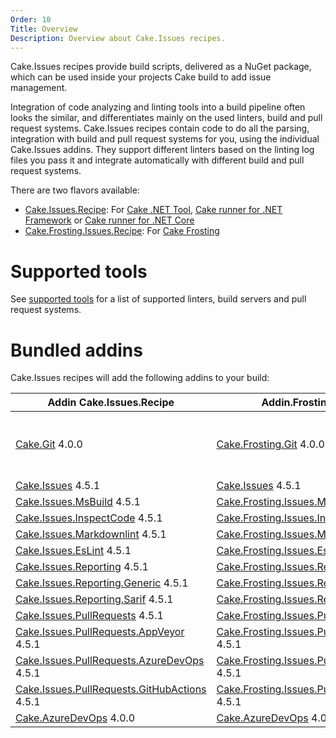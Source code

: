 ```yaml
---
Order: 10
Title: Overview
Description: Overview about Cake.Issues recipes.
---
```

Cake.Issues recipes provide build scripts, delivered as a NuGet package, which can be used inside your projects Cake build to add issue management.

Integration of code analyzing and linting tools into a build pipeline often looks the similar, and differentiates mainly on the used linters, build and pull request systems.
Cake.Issues recipes contain code to do all the parsing, integration with build and pull request systems for you, using the individual Cake.Issues addins.
They support different linters based on the linting log files you pass it and integrate automatically with different build and pull request systems.

There are two flavors available:

* [Cake.Issues.Recipe]: For [Cake .NET Tool], [Cake runner for .NET Framework] or [Cake runner for .NET Core]
* [Cake.Frosting.Issues.Recipe]: For [Cake Frosting]

# Supported tools

See [supported tools] for a list of supported linters, build servers and pull request systems.

# Bundled addins

Cake.Issues recipes will add the following addins to your build:

| Addin Cake.Issues.Recipe                                | Addin.Frosting.Issues.Recipe                            | Remarks |
|---------------------------------------------------------|---------------------------------------------------------|-|
| [Cake.Git] 4.0.0                                        | [Cake.Frosting.Git] 4.0.0                               | Only used if `RepositoryInfoProvider` type is set to `RepositoryInfoProviderType.CakeGit`. See [Git repository information configuration] for details. |
| [Cake.Issues] 4.5.1                                     | [Cake.Issues] 4.5.1                                     | |
| [Cake.Issues.MsBuild] 4.5.1                             | [Cake.Frosting.Issues.MsBuild] 4.5.1                    | |
| [Cake.Issues.InspectCode] 4.5.1                         | [Cake.Frosting.Issues.InspectCode] 4.5.1                | |
| [Cake.Issues.Markdownlint] 4.5.1                        | [Cake.Frosting.Issues.Markdownlint] 4.5.1               | |
| [Cake.Issues.EsLint] 4.5.1                              | [Cake.Frosting.Issues.EsLint] 4.5.1                     | |
| [Cake.Issues.Reporting] 4.5.1                           | [Cake.Frosting.Issues.Reporting] 4.5.1                  | |
| [Cake.Issues.Reporting.Generic] 4.5.1                   | [Cake.Frosting.Issues.Reporting.Generic] 4.5.1          | |
| [Cake.Issues.Reporting.Sarif] 4.5.1                     | [Cake.Frosting.Issues.Reporting.Sarif] 4.5.1            | |
| [Cake.Issues.PullRequests] 4.5.1                        | [Cake.Frosting.Issues.PullRequests] 4.5.1               | |
| [Cake.Issues.PullRequests.AppVeyor] 4.5.1               | [Cake.Frosting.Issues.PullRequests.AppVeyor] 4.5.1      | |
| [Cake.Issues.PullRequests.AzureDevOps] 4.5.1            | [Cake.Frosting.Issues.PullRequests.AzureDevOps] 4.5.1   | |
| [Cake.Issues.PullRequests.GitHubActions] 4.5.1          | [Cake.Frosting.Issues.PullRequests.GitHubActions] 4.5.1 | |
| [Cake.AzureDevOps] 4.0.0                                | [Cake.AzureDevOps] 4.0.0                                | |

[Cake.Issues.Recipe]: https://www.nuget.org/packages/Cake.Issues.Recipe
[Cake.Frosting.Issues.Recipe]: https://www.nuget.org/packages/Cake.Frosting.Issues.Recipe
[Cake .NET Tool]: https://cakebuild.net/docs/running-builds/runners/dotnet-tool
[Cake runner for .NET Framework]: https://cakebuild.net/docs/running-builds/runners/cake-runner-for-dotnet-framework
[Cake runner for .NET Core]: https://cakebuild.net/docs/running-builds/runners/cake-runner-for-dotnet-core
[Cake Frosting]: https://cakebuild.net/docs/running-builds/runners/cake-frosting
[supported tools]: supported-tools
[Git repository information configuration]: /docs/recipe/configuration#git-repository-information
[Cake.Git]: https://cakebuild.net/extensions/cake-git/
[Cake.Frosting.Git]: https://cakebuild.net/extensions/cake-git/
[Cake.Issues]: https://cakebuild.net/extensions/cake-issues/
[Cake.Issues.MsBuild]: https://cakebuild.net/extensions/cake-issues-msbuild/
[Cake.Frosting.Issues.MsBuild]: https://cakebuild.net/extensions/cake-issues-msbuild/
[Cake.Issues.InspectCode]: https://cakebuild.net/extensions/cake-issues-inspectcode/
[Cake.Frosting.Issues.InspectCode]: https://cakebuild.net/extensions/cake-issues-inspectcode/
[Cake.Issues.Markdownlint]: https://cakebuild.net/extensions/cake-issues-markdownlint/
[Cake.Frosting.Issues.Markdownlint]: https://cakebuild.net/extensions/cake-issues-markdownlint/
[Cake.Issues.EsLint]: https://cakebuild.net/extensions/cake-issues-eslint/
[Cake.Frosting.Issues.EsLint]: https://cakebuild.net/extensions/cake-issues-eslint/
[Cake.Issues.Reporting]: https://cakebuild.net/extensions/cake-issues-reporting/
[Cake.Frosting.Issues.Reporting]: https://cakebuild.net/extensions/cake-issues-reporting/
[Cake.Issues.Reporting.Generic]: https://cakebuild.net/extensions/cake-issues-reporting-generic/
[Cake.Frosting.Issues.Reporting.Generic]: https://cakebuild.net/extensions/cake-issues-reporting-generic/
[Cake.Issues.Reporting.Sarif]: https://cakebuild.net/extensions/cake-issues-reporting-sarif/
[Cake.Frosting.Issues.Reporting.Sarif]: https://cakebuild.net/extensions/cake-issues-reporting-sarif/
[Cake.Issues.PullRequests]: https://cakebuild.net/extensions/cake-issues-pullrequests/
[Cake.Frosting.Issues.PullRequests]: https://cakebuild.net/extensions/cake-issues-pullrequests/
[Cake.Issues.PullRequests.AppVeyor]: https://cakebuild.net/extensions/cake-issues-pullrequests-appveyor/
[Cake.Frosting.Issues.PullRequests.AppVeyor]: https://cakebuild.net/extensions/cake-issues-pullrequests-appveyor/
[Cake.Issues.PullRequests.AzureDevOps]: https://cakebuild.net/extensions/cake-issues-pullrequests-azuredevops/
[Cake.Frosting.Issues.PullRequests.AzureDevOps]: https://cakebuild.net/extensions/cake-issues-pullrequests-azuredevops/
[Cake.Issues.PullRequests.GitHubActions]: https://cakebuild.net/extensions/cake-issues-pullrequests-githubactions/
[Cake.Frosting.Issues.PullRequests.GitHubActions]: https://cakebuild.net/extensions/cake-issues-pullrequests-githubactions/
[Cake.AzureDevOps]: https://cakebuild.net/extensions/cake-azuredevops/
